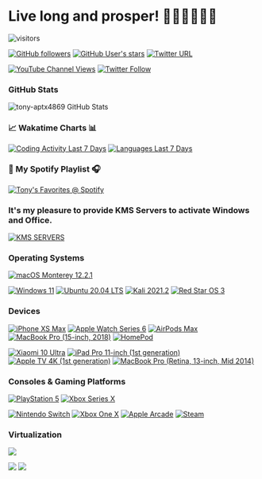 # Live long and prosper! 🖖🏻🖖🏻🖖🏻

![visitors](https://visitor-badge.laobi.icu/badge?page_id=tony-aptx4869.readme)

[![GitHub followers](https://img.shields.io/github/followers/tony-aptx4869?style=social)](https://github.com/tony-aptx4869?tab=followers)
[![GitHub User's stars](https://img.shields.io/github/stars/tony-aptx4869?affiliations=OWNER%2CCOLLABORATOR%2CORGANIZATION_MEMBER&style=social)](https://github.com/tony-aptx4869)
[![Twitter URL](https://img.shields.io/twitter/url?style=social&url=https%3A%2F%2Fgithub.com%2Ftony-aptx4869)](http://twitter.com/share?url=https%3A%2F%2Fgithub.com%2Ftony-aptx4869&text=%E5%A4%A7%E7%88%B7%EF%BC%8C%E8%BF%87%E6%9D%A5%E7%8E%A9%E5%91%80%EF%BC%81%E5%95%BE%E5%92%AA%7E%20Come%20and%20have%20fun!%20Chyumi%7E)

[![YouTube Channel Views](https://img.shields.io/youtube/channel/views/UCdxkMbirTsG0G63x3QUU8rg?style=social)](https://www.youtube.com/channel/UCdxkMbirTsG0G63x3QUU8rg)
[![Twitter Follow](https://img.shields.io/twitter/follow/tonychang1069?style=social)](https://twitter.com/tonychang1069)

### GitHub Stats

![tony-aptx4869 GitHub Stats](https://github-readme-stats.vercel.app/api?username=tony-aptx4869&count_private=true&show_icons=true&theme=tokyonight)

### 📈 Wakatime Charts 📊

[![Coding Activity Last 7 Days](https://wakatime.com/share/@tony_aptx4869/3146f314-e85f-4758-aefb-2be2df178444.svg)](https://wakatime.com/@tony_aptx4869)
[![Languages Last 7 Days](https://wakatime.com/share/@tony_aptx4869/d622dd7a-056d-457c-967f-369fba8e4a97.svg)](https://wakatime.com/@tony_aptx4869)

### 🎵 My Spotify Playlist 🎧

[![Tony's Favorites @ Spotify](https://img.shields.io/badge/Tony%27s%20Favorites%20%40%20Spotify-1ed760?style=for-the-badge&logo=spotify&logoColor=ffffff)](https://open.spotify.com/playlist/0J4ZW3WO1dCHxMg1DRJtB7?si=a73e064196944c49)

### **It's my pleasure to provide KMS Servers to activate Windows and Office.**

[![KMS SERVERS](https://img.shields.io/badge/KMS%20Servers-0078d7?style=for-the-badge&logo=microsoft&logoColor=ffffff)](./kms_servers.md)

### Operating Systems

[![macOS Monterey 12.2.1](https://img.shields.io/badge/macOS%20Monterey%2012.2.1-f0403c?style=for-the-badge&logo=apple&logoColor=ffffff)](https://www.apple.com.cn/macos)

[![Windows 11](https://img.shields.io/badge/Windows%2011-2376bc?style=flat-square&logo=windows&logoColor=ffffff)](https://www.microsoft.com/windows/windows-11)
[![Ubuntu 20.04 LTS](https://img.shields.io/badge/Ubuntu%2020.04%20LTS-5a1739?style=flat-square&logo=ubuntu&logoColor=ffffff)](https://ubuntu.com)
[![Kali 2021.2](https://img.shields.io/badge/Kali%202021.2-1f61ff?style=flat-square&logo=Kali%20Linux&logoColor=ffffff)](https://www.kali.org)
[![Red Star OS 3](https://img.shields.io/badge/Red%20Star%20OS%203-ff0000?style=flat-square&logo=Apache%20Spark&logoColor=ffffff)](https://en.wikipedia.org/wiki/Red_Star_OS)

### Devices

[![iPhone XS Max](https://img.shields.io/badge/iPhone%20XS%20Max-4ed44b?style=for-the-badge&logo=apple&logoColor=ffffff)](https://support.apple.com/kb/SP780)
[![Apple Watch Series 6](https://img.shields.io/badge/Apple%20Watch%20Series%206-395eb3?style=for-the-badge&logo=apple&logoColor=ffffff)](https://www.apple.com/apple-watch-series-6)
[![AirPods Max](https://img.shields.io/badge/AirPods%20Max-fa243c?style=for-the-badge&logo=apple%20music&logoColor=ffffff)](https://www.apple.com/airpods-max/)
[![MacBook Pro (15-inch, 2018)](https://img.shields.io/badge/MacBook%20Pro%20(15--inch%2C%202018)-353637?style=for-the-badge&logo=apple&logoColor=ffffff)](https://support.apple.com/kb/SP776)
[![HomePod](https://img.shields.io/badge/HomePod-fdee21?style=for-the-badge&logo=apple&logoColor=000000)](https://support.apple.com/kb/SP773)

[![Xiaomi 10 Ultra](https://img.shields.io/badge/Xiaomi%2010%20Ultra-ff6900?style=flat-square&logo=xiaomi&logoColor=ffffff)](https://www.mi.com/buy/detail?product_id=12609)
[![iPad Pro 11-inch (1st generation)](https://img.shields.io/badge/iPad%20Pro%2011--inch%20(1st%20generation)-00caff?style=flat-square&logo=apple&logoColor=ffffff)](https://support.apple.com/kb/SP784)
[![Apple TV 4K (1st generation)](https://img.shields.io/badge/Apple%20TV%204K%20(1st%20generation)-07c160?style=flat-square&logo=apple&logoColor=ffffff)](https://support.apple.com/kb/SP769)
[![MacBook Pro (Retina, 13-inch, Mid 2014)](https://img.shields.io/badge/MacBook%20Pro%20(Retina%2C%2013--inch%2C%20Mid%202014)-5c2d91?style=flat-square&logo=apple&logoColor=ffffff)](https://support.apple.com/kb/SP703)

### Consoles & Gaming Platforms

[![PlayStation 5](https://img.shields.io/badge/PlayStation%205-0070d1?style=for-the-badge&logo=playstation&logoColor=ffffff)](https://my.playstation.com/profile/T0nyC6an9)
[![Xbox Series X](https://img.shields.io/badge/Xbox%20Series%20X-000000?style=for-the-badge&logo=xbox&logoColor=ffffff)](https://account.xbox.com/zh-hk/profile?gamertag=T0nyC6an9)

[![Nintendo Switch](https://img.shields.io/badge/Nintendo%20Switch-e60012?style=flat-square&logo=nintendo%20switch&logoColor=ffffff)](https://www.nintendo.com/switch)
[![Xbox One X](https://img.shields.io/badge/Xbox%20One%20X-107c10?style=flat-square&logo=xbox&logoColor=ffffff)](https://account.xbox.com/zh-hk/profile?gamertag=T0nyC6an9)
[![Apple Arcade](https://img.shields.io/badge/Apple%20Arcade-ffcc33?style=flat-square&logo=apple%20arcade&logoColor=333333)](https://www.apple.com/apple-arcade)
[![Steam](https://img.shields.io/badge/Steam-1b3471?style=flat-square&logo=steam&logoColor=ffffff)](https://steamcommunity.com/id/tonychang)

### Virtualization

[![](https://img.shields.io/badge/VMWare%20vSphere%20ESXi%206.7%20U3b-60b322?style=for-the-badge&logo=vmware&logoColor=ffffff)](https://www.vmware.com/products/vsphere.html)

[![](https://img.shields.io/badge/iKuai-1d60a5?style=flat-square&logo=Wikiquote&logoColor=ffffff)](https://www.ikuai8.com)
[![](https://img.shields.io/badge/OpenWRT-4a5ce1?style=flat-square&logo=openwrt&logoColor=ffffff)](https://openwrt.org)
